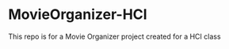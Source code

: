 MovieOrganizer-HCI
==================

This repo is for a Movie Organizer project created for a HCI class
